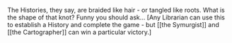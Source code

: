 The Histories, they say, are braided like hair - or tangled like roots. What is the shape of that knot? Funny you should ask… \[Any Librarian can use this to establish a History and complete the game - but [[the Symurgist]] and [[the Cartographer]] can win a particular victory.]